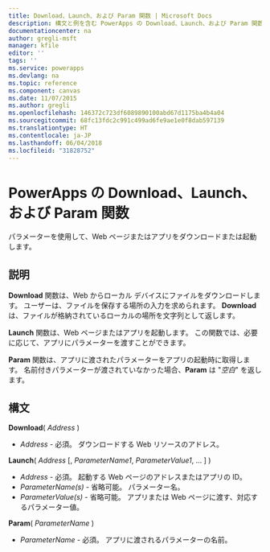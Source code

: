 ```yaml
---
title: Download、Launch、および Param 関数 | Microsoft Docs
description: 構文と例を含む PowerApps の Download、Launch、および Param 関数の参照情報
documentationcenter: na
author: gregli-msft
manager: kfile
editor: ''
tags: ''
ms.service: powerapps
ms.devlang: na
ms.topic: reference
ms.component: canvas
ms.date: 11/07/2015
ms.author: gregli
ms.openlocfilehash: 146372c723df6089890100abd67d1175ba4b4a04
ms.sourcegitcommit: 68fc13fdc2c991c499ad6fe9ae1e0f8dab597139
ms.translationtype: HT
ms.contentlocale: ja-JP
ms.lasthandoff: 06/04/2018
ms.locfileid: "31828752"
---
```

# <a name="download-launch-and-param-functions-in-powerapps"></a>PowerApps の Download、Launch、および Param 関数
パラメーターを使用して、Web ページまたはアプリをダウンロードまたは起動します。  

## <a name="description"></a>説明
**Download** 関数は、Web からローカル デバイスにファイルをダウンロードします。  ユーザーは、ファイルを保存する場所の入力を求められます。  **Download** は、ファイルが格納されているローカルの場所を文字列として返します。  

**Launch** 関数は、Web ページまたはアプリを起動します。  この関数では、必要に応じて、アプリにパラメーターを渡すことができます。  

**Param** 関数は、アプリに渡されたパラメーターをアプリの起動時に取得します。  名前付きパラメーターが渡されていなかった場合、**Param** は "*空白*" を返します。

## <a name="syntax"></a>構文
**Download**( *Address* )

* *Address* - 必須。  ダウンロードする Web リソースのアドレス。

**Launch**( *Address* [, *ParameterName1*, *ParameterValue1*, ... ] )

* *Address* - 必須。  起動する Web ページのアドレスまたはアプリの ID。
* *ParameterName(s)* - 省略可能。  パラメーター名。
* *ParameterValue(s)* - 省略可能。  アプリまたは Web ページに渡す、対応するパラメーター値。

**Param**( *ParameterName* )

* *ParameterName* - 必須。  アプリに渡されるパラメーターの名前。


